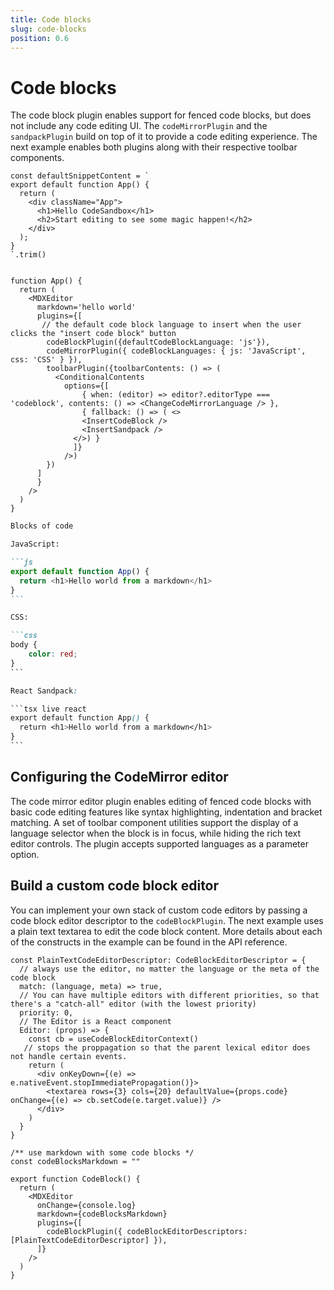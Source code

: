 ```yaml
---
title: Code blocks
slug: code-blocks
position: 0.6
---
```


# Code blocks

The code block plugin enables support for fenced code blocks, but does not include any code editing UI. The `codeMirrorPlugin` and the `sandpackPlugin` build on top of it to provide a code editing experience. The next example enables both plugins along with their respective toolbar components.

```tsx
const defaultSnippetContent = `
export default function App() {
  return (
    <div className="App">
      <h1>Hello CodeSandbox</h1>
      <h2>Start editing to see some magic happen!</h2>
    </div>
  );
}
`.trim()


function App() {
  return (
    <MDXEditor 
      markdown='hello world'
      plugins={[
       // the default code block language to insert when the user clicks the "insert code block" button
        codeBlockPlugin({defaultCodeBlockLanguage: 'js'}),
        codeMirrorPlugin({ codeBlockLanguages: { js: 'JavaScript', css: 'CSS' } }),
        toolbarPlugin({toolbarContents: () => (
          <ConditionalContents
            options={[
                { when: (editor) => editor?.editorType === 'codeblock', contents: () => <ChangeCodeMirrorLanguage /> },
                { fallback: () => ( <> 
                <InsertCodeBlock />
                <InsertSandpack />
              </>) }
              ]}
            />)
        })
      ]
      } 
    />
  )
}
```

````md
Blocks of code

JavaScript:

```js
export default function App() {
  return <h1>Hello world from a markdown</h1>
}
```

CSS:

```css
body {
    color: red;
}
```

React Sandpack:

```tsx live react
export default function App() {
  return <h1>Hello world from a markdown</h1>
}
```
````

## Configuring the CodeMirror editor

The code mirror editor plugin enables editing of fenced code blocks with basic code editing features like syntax highlighting, indentation and bracket matching. A set of toolbar component utilities support the display of a language selector when the block is in focus, while hiding the rich text editor controls. The plugin accepts supported languages as a parameter option. 


## Build a custom code block editor

You can implement your own stack of custom code editors by passing a code block editor descriptor to the `codeBlockPlugin`. The next example uses a plain text textarea to edit the code block content. More details about each of the constructs in the example can be found in the API reference.

```tsx
const PlainTextCodeEditorDescriptor: CodeBlockEditorDescriptor = {
  // always use the editor, no matter the language or the meta of the code block
  match: (language, meta) => true,
  // You can have multiple editors with different priorities, so that there's a "catch-all" editor (with the lowest priority)
  priority: 0,
  // The Editor is a React component
  Editor: (props) => {
    const cb = useCodeBlockEditorContext()
   // stops the proppagation so that the parent lexical editor does not handle certain events.
    return (
      <div onKeyDown={(e) => e.nativeEvent.stopImmediatePropagation()}>
        <textarea rows={3} cols={20} defaultValue={props.code} onChange={(e) => cb.setCode(e.target.value)} />
      </div>
    )
  }
}

/** use markdown with some code blocks */
const codeBlocksMarkdown = ""

export function CodeBlock() {
  return (
    <MDXEditor
      onChange={console.log}
      markdown={codeBlocksMarkdown}
      plugins={[
        codeBlockPlugin({ codeBlockEditorDescriptors: [PlainTextCodeEditorDescriptor] }),
      ]}
    />
  )
}
```
